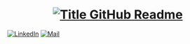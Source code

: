 <h1 style="text-align: center;">
  <a href="https://git.io/typing-svg" target="_blank">
    <img src="https://readme-typing-svg.herokuapp.com?font=Inter&weight=800&size=35&duration=3000&pause=500&multiline=true&width=650&height=140&lines=%24+whoami;Abdulrahman+Elsherif" alt="Title GitHub Readme" />
  </a>
</h1>

[![LinkedIn](https://img.shields.io/badge/LinkedIn-Abdulrahman-informational?style=flat-square&logo=linkedin&logoColor=white)](https://www.linkedin.com/in/abdulrahmanelgohary/)
[![Mail](https://img.shields.io/badge/Gmail-abdulrahmanelgohary101@gmail.com-informational?style=flat-square&color=EA4335&logo=gmail&logoColor=white)](mailto:business.antler474@passinbox.com?subject=Hey!)

<br>
<!--
**abdulrahman-elgohary/abdulrahman-elgohary** is a ✨ _special_ ✨ repository because its `README.md` (this file) appears on your GitHub profile.

Here are some ideas to get you started:

- 🔭 I’m currently working on ...
- 🌱 I’m currently learning ...
- 👯 I’m looking to collaborate on ...
- 🤔 I’m looking for help with ...
- 💬 Ask me about ...
- 📫 How to reach me: ...
- 😄 Pronouns: ...
- ⚡ Fun fact: ...
-->
